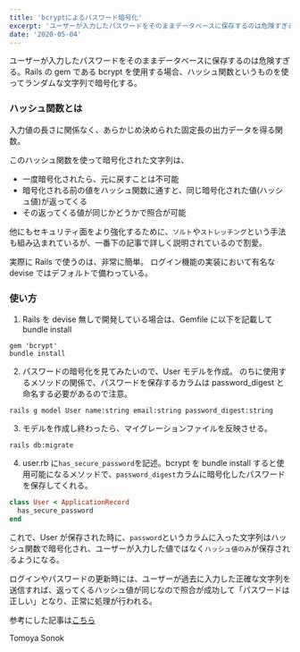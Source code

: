 ```yaml
---
title: 'bcryptによるパスワード暗号化'
excerpt: 'ユーザーが入力したパスワードをそのままデータベースに保存するのは危険すぎる。Railsのgemであるbcryptを使用する場合、ハッシュ関数というものを使ってランダムな文字列で暗号化する。...'
date: '2020-05-04'
---
```


ユーザーが入力したパスワードをそのままデータベースに保存するのは危険すぎる。Rails の gem である bcrypt を使用する場合、ハッシュ関数というものを使ってランダムな文字列で暗号化する。

### ハッシュ関数とは

入力値の長さに関係なく、あらかじめ決められた固定長の出力データを得る関数。

このハッシュ関数を使って暗号化された文字列は、

- 一度暗号化されたら、元に戻すことは不可能
- 暗号化される前の値をハッシュ関数に通すと、同じ暗号化された値(ハッシュ値)が返ってくる
- その返ってくる値が同じかどうかで照合が可能

他にもセキュリティ面をより強化するために、`ソルト`や`ストレッチング`という手法も組み込まれているが、一番下の記事で詳しく説明されているので割愛。

実際に Rails で使うのは、非常に簡単。
ログイン機能の実装において有名な devise ではデフォルトで備わっている。

### 使い方

1. Rails を devise 無しで開発している場合は、Gemfile に以下を記載して bundle install

```shell
gem 'bcrypt'
bundle install
```

2. パスワードの暗号化を見てみたいので、User モデルを作成。
   のちに使用するメソッドの関係で、パスワードを保存するカラムは password_digest と命名する必要があるので注意。

```shell
rails g model User name:string email:string password_digest:string
```

3. モデルを作成し終わったら、マイグレーションファイルを反映させる。

```shell
rails db:migrate
```

4. user.rb に`has_secure_password`を記述。bcrypt を bundle install すると使用可能になるメソッドで、`password_digest`カラムに暗号化したパスワードを保存してくれる。

```ruby
class User < ApplicationRecord
  has_secure_password
end
```

これで、User が保存された時に、`password`というカラムに入った文字列はハッシュ関数で暗号化され、ユーザーが入力した値ではなく`ハッシュ値のみ`が保存されるようになる。

ログインやパスワードの更新時には、ユーザーが過去に入力した正確な文字列を送信すれば、返ってくるハッシュ値が同じなので照合が成功して「パスワードは正しい」となり、正常に処理が行われる。

参考にした記事は[こちら](https://liginc.co.jp/377191)

Tomoya Sonok
